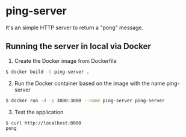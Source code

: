 # ping-server

It's an simple HTTP server to return a "pong" message.

## Running the server in local via Docker

1. Create the Docker image from Dockerfile

```sh
$ docker build -t ping-server .
```

2. Run the Docker container based on the image with the name ping-server

```sh
$ docker run -d -p 3000:3000 --name ping-server ping-server
```

3. Test the application

```
$ curl http://localhost:8080
pong
```
